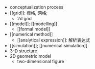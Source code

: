 - conceptualization process
- [[grid]]: 栅格, 网格;
    - 2d grid
- [[model]]; [[modelling]]
    - [[formal model]]
- [[numerical method]]
    - [[analytical expression]]: 解析表达式
- [[simulation]]; [[numerical simulation]]
- 3-D structure
- 2D geometric model
    - two-dimensional figure
